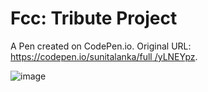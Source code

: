 # Fcc: Tribute Project

A Pen created on CodePen.io. Original URL: [https://codepen.io/sunitalanka/full
/yLNEYpz](https://codepen.io/sunitalanka/full/yLNEYpz).

![image](https://user-images.githubusercontent.com/37420593/82268456-a8595f80-9934-11ea-80cb-a8ce61f69215.png)




